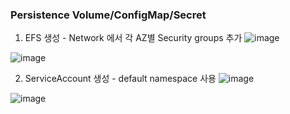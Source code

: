 
### Persistence Volume/ConfigMap/Secret
 1. EFS 생성 - Network 에서 각 AZ별 Security groups 추가
  ![image](https://user-images.githubusercontent.com/49747084/210037806-42f1c94e-abe9-45c4-9e5c-c124c5e1bb21.png)
  
  ![image](https://user-images.githubusercontent.com/49747084/210037842-2ad25cc6-30d4-43bd-8d33-5591d5fb1627.png)


 2. ServiceAccount 생성 - default namespace 사용
  ![image](https://user-images.githubusercontent.com/49747084/210037938-282eb6a1-2cd1-4d68-b7e8-5cda0e819e97.png)
  
  ![image](https://user-images.githubusercontent.com/49747084/210038010-7421b7cb-f3d4-4ef2-b63a-379d33befcad.png)
